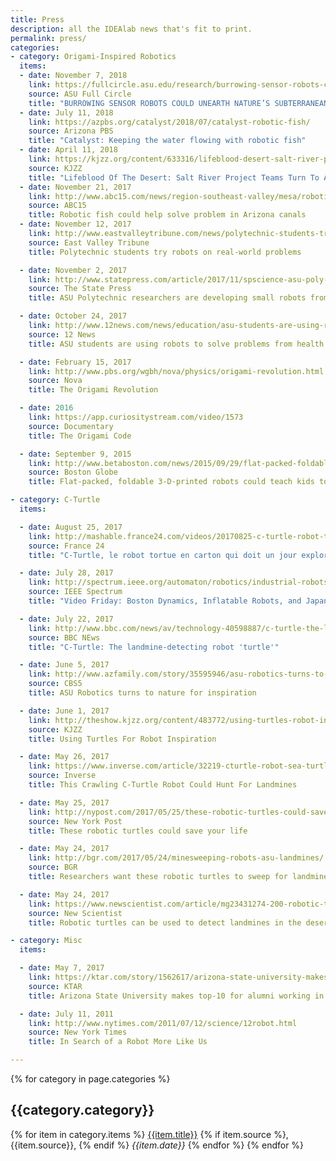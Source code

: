 ```yaml
---
title: Press
description: all the IDEAlab news that's fit to print.
permalink: press/
categories:
- category: Origami-Inspired Robotics
  items:
  - date: November 7, 2018
    link: https://fullcircle.asu.edu/research/burrowing-sensor-robots-could-unearth-natures-subterranean-secrets/
    source: ASU Full Circle
    title: "BURROWING SENSOR ROBOTS COULD UNEARTH NATURE’S SUBTERRANEAN SECRETS"
  - date: July 11, 2018
    link: https://azpbs.org/catalyst/2018/07/catalyst-robotic-fish/
    source: Arizona PBS
    title: "Catalyst: Keeping the water flowing with robotic fish"
  - date: April 11, 2018
    link: https://kjzz.org/content/633316/lifeblood-desert-salt-river-project-teams-turn-asu-robots-maintain-canal-system
    source: KJZZ
    title: "Lifeblood Of The Desert: Salt River Project Teams Turn To ASU Robots To Maintain Canal System"
  - date: November 21, 2017
    link: http://www.abc15.com/news/region-southeast-valley/mesa/robotic-fish-could-help-solve-problem-in-arizona-canals
    source: ABC15
    title: Robotic fish could help solve problem in Arizona canals
  - date: November 12, 2017
    link: http://www.eastvalleytribune.com/news/polytechnic-students-try-robots-on-real-world-problems/article_357fade4-c66d-11e7-b650-0744c54791c6.html
    source: East Valley Tribune
    title: Polytechnic students try robots on real-world problems

  - date: November 2, 2017
    link: http://www.statepress.com/article/2017/11/spscience-asu-poly-idea-lab-works-with-small-cheap-robots
    source: The State Press
    title: ASU Polytechnic researchers are developing small robots from plastic

  - date: October 24, 2017
    link: http://www.12news.com/news/education/asu-students-are-using-robots-to-solve-problems-from-health-to-public-safety/485714639
    source: 12 News
    title: ASU students are using robots to solve problems from health to public safety

  - date: February 15, 2017
    link: http://www.pbs.org/wgbh/nova/physics/origami-revolution.html
    source: Nova
    title: The Origami Revolution

  - date: 2016
    link: https://app.curiositystream.com/video/1573
	source: Documentary
    title: The Origami Code

  - date: September 9, 2015
    link: http://www.betaboston.com/news/2015/09/29/flat-packed-foldable-3-d-printed-robots-could-teach-kids-to-code/
    source: Boston Globe
    title: Flat-packed, foldable 3-D-printed robots could teach kids to code

- category: C-Turtle
  items:

  - date: August 25, 2017
    link: http://mashable.france24.com/videos/20170825-c-turtle-robot-tortue-carton-exploration-mars
    source: France 24
    title: "C-Turtle, le robot tortue en carton qui doit un jour explorer Mars"

  - date: July 28, 2017
    link: http://spectrum.ieee.org/automaton/robotics/industrial-robots/video-friday-boston-dynamics-spotmini-soft-inflatable-robots-japan-space-int-ball
    source: IEEE Spectrum
    title: "Video Friday: Boston Dynamics, Inflatable Robots, and Japan's Space Ball"

  - date: July 22, 2017
    link: http://www.bbc.com/news/av/technology-40598887/c-turtle-the-landmine-detecting-robot-turtle
    source: BBC NEws
    title: "C-Turtle: The landmine-detecting robot 'turtle'"

  - date: June 5, 2017
    link: http://www.azfamily.com/story/35595946/asu-robotics-turns-to-nature-for-inspiration
    source: CBS5
    title: ASU Robotics turns to nature for inspiration

  - date: June 1, 2017
    link: http://theshow.kjzz.org/content/483772/using-turtles-robot-inspiration
    source: KJZZ
    title: Using Turtles For Robot Inspiration

  - date: May 26, 2017
    link: https://www.inverse.com/article/32219-cturtle-robot-sea-turtle-mines
    source: Inverse
    title: This Crawling C-Turtle Robot Could Hunt For Landmines

  - date: May 25, 2017
    link: http://nypost.com/2017/05/25/these-robotic-turtles-could-save-your-life/
    source: New York Post
    title: These robotic turtles could save your life

  - date: May 24, 2017
    link: http://bgr.com/2017/05/24/minesweeping-robots-asu-landmines/
    source: BGR
    title: Researchers want these robotic turtles to sweep for landmines in war zones

  - date: May 24, 2017
    link: https://www.newscientist.com/article/mg23431274-200-robotic-turtles-can-be-used-to-detect-landmines-in-the-desert/
    source: New Scientist
    title: Robotic turtles can be used to detect landmines in the desert

- category: Misc
  items:

  - date: May 7, 2017
    link: https://ktar.com/story/1562617/arizona-state-university-makes-top-10-alumni-working-silicon-valley-tech-industry/
    source: KTAR
    title: Arizona State University makes top-10 for alumni working in Silicon Valley

  - date: July 11, 2011
    link: http://www.nytimes.com/2011/07/12/science/12robot.html
    source: New York Times
    title: In Search of a Robot More Like Us

---
```


{% for category in page.categories %}
## {{category.category}}
{% for item in category.items %}
[{{item.title}}]({{item.link}}) {% if item.source %}, {{item.source}}, {% endif %} *{{item.date}}*
{% endfor %}
{% endfor %}
